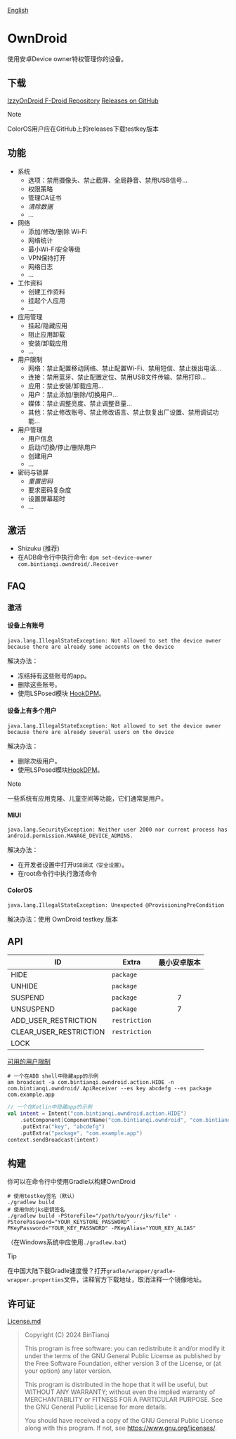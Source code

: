[English](Readme-en.md)

# OwnDroid

使用安卓Device owner特权管理你的设备。

## 下载

[IzzyOnDroid F-Droid Repository](https://apt.izzysoft.de/fdroid/index/apk/com.bintianqi.owndroid)
[Releases on GitHub](https://github.com/BinTianqi/OwnDroid/releases)

> [!NOTE]
> ColorOS用户应在GitHub上的releases下载testkey版本

## 功能

- 系统
  - 选项：禁用摄像头、禁止截屏、全局静音、禁用USB信号...
  - 权限策略
  - 管理CA证书
  - _清除数据_
  - ...
- 网络
  - 添加/修改/删除 Wi-Fi
  - 网络统计
  - 最小Wi-Fi安全等级
  - VPN保持打开
  - 网络日志
  - ...
- 工作资料
  - 创建工作资料
  - 挂起个人应用
  - ...
- 应用管理
  - 挂起/隐藏应用
  - 阻止应用卸载
  - 安装/卸载应用
  - ...
- 用户限制
  - 网络：禁止配置移动网络、禁止配置Wi-Fi、禁用短信、禁止拨出电话...
  - 连接：禁用蓝牙、禁止配置定位、禁用USB文件传输、禁用打印...
  - 应用：禁止安装/卸载应用...
  - 用户：禁止添加/删除/切换用户...
  - 媒体：禁止调整亮度、禁止调整音量...
  - 其他：禁止修改账号、禁止修改语言、禁止恢复出厂设置、禁用调试功能...
- 用户管理
  - 用户信息
  - 启动/切换/停止/删除用户
  - 创建用户
  - ...
- 密码与锁屏
  - _重置密码_
  - 要求密码复杂度
  - 设置屏幕超时
  - ...

## 激活

- Shizuku (推荐)
- 在ADB命令行中执行命令: `dpm set-device-owner com.bintianqi.owndroid/.Receiver`

## FAQ

### 激活

#### 设备上有账号

```text
java.lang.IllegalStateException: Not allowed to set the device owner because there are already some accounts on the device
```

解决办法：
- 冻结持有这些账号的app。
- 删除这些账号。
- 使用LSPosed模块 [HookDPM](https://github.com/BinTianqi/HookDPM)。

#### 设备上有多个用户

```text
java.lang.IllegalStateException: Not allowed to set the device owner because there are already several users on the device
```

解决办法：
- 删除次级用户。
- 使用LSPosed模块[HookDPM](https://github.com/BinTianqi/HookDPM)。

> [!NOTE]
> 一些系统有应用克隆、儿童空间等功能，它们通常是用户。

#### MIUI

```text
java.lang.SecurityException: Neither user 2000 nor current process has android.permission.MANAGE_DEVICE_ADMINS.
```

解决办法：
- 在开发者设置中打开`USB调试（安全设置）`。
- 在root命令行中执行激活命令

#### ColorOS

```text
java.lang.IllegalStateException: Unexpected @ProvisioningPreCondition
```

解决办法：使用 OwnDroid testkey 版本

## API

| ID                     | Extra         | 最小安卓版本 |
|------------------------|---------------|:------:|
| HIDE                   | `package`     |        |
| UNHIDE                 | `package`     |        |
| SUSPEND                | `package`     |   7    |
| UNSUSPEND              | `package`     |   7    |
| ADD_USER_RESTRICTION   | `restriction` |        |
| CLEAR_USER_RESTRICTION | `restriction` |        |
| LOCK                   |               |        |

[可用的用户限制](https://developer.android.google.cn/reference/android/os/UserManager#constants_1)

```shell
# 一个在ADB shell中隐藏app的示例
am broadcast -a com.bintianqi.owndroid.action.HIDE -n com.bintianqi.owndroid/.ApiReceiver --es key abcdefg --es package com.example.app
```

```kotlin
// 一个在Kotlin中隐藏app的示例
val intent = Intent("com.bintianqi.owndroid.action.HIDE")
    .setComponent(ComponentName("com.bintianqi.owndroid", "com.bintianqi.owndroid.ApiReceiver"))
    .putExtra("key", "abcdefg")
    .putExtra("package", "com.example.app")
context.sendBroadcast(intent)
```

## 构建

你可以在命令行中使用Gradle以构建OwnDroid
```shell
# 使用testkey签名（默认）
./gradlew build
# 使用你的jks密钥签名
./gradlew build -PStoreFile="/path/to/your/jks/file" -PStorePassword="YOUR_KEYSTORE_PASSWORD" -PKeyPassword="YOUR_KEY_PASSWORD" -PKeyAlias="YOUR_KEY_ALIAS"
```
（在Windows系统中应使用`./gradlew.bat`)

> [!TIP]
> 在中国大陆下载Gradle速度慢？打开`gradle/wrapper/gradle-wrapper.properties`文件，注释官方下载地址，取消注释一个镜像地址。

## 许可证

[License.md](LICENSE.md)

> Copyright (C)  2024  BinTianqi
>
> This program is free software: you can redistribute it and/or modify it under the terms of the GNU General Public License as published by the Free Software Foundation, either version 3 of the License, or (at your option) any later version.
>
> This program is distributed in the hope that it will be useful, but WITHOUT ANY WARRANTY; without even the implied warranty of MERCHANTABILITY or FITNESS FOR A PARTICULAR PURPOSE.  See the GNU General Public License for more details.
>
> You should have received a copy of the GNU General Public License along with this program.  If not, see <https://www.gnu.org/licenses/>.
